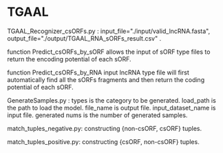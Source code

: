 # TGAAL

TGAAL_Recognizer_csORFs.py : input_file="./input/valid_lncRNA.fasta", output_file="./output/TGAAL_RNA_sORFs_result.csv" .

  function Predict_csORFs_by_sORF allows the input of sORF type files to return the encoding potential of each sORF.

  function Predict_csORFs_by_RNA input lncRNA type file will first automatically find all the sORFs fragments and then return the coding potential of each sORF.
      
GenerateSamples.py : types is the category to be generated. load_path is the path to load the model. file_name is output file. input_dataset_name is input file. generated nums is the number of generated samples.

match_tuples_negative.py: constructing {non-csORF, csORF} tuples.

match_tuples_positive.py: constructing {csORF, non-csORF} tuples.


